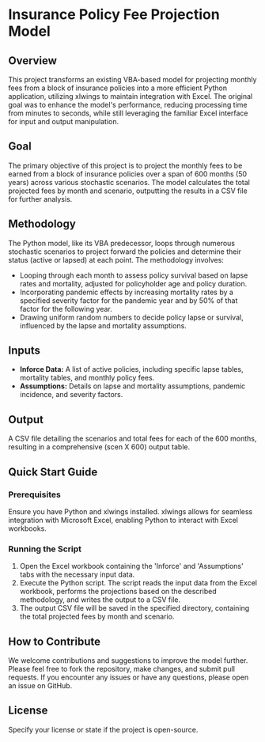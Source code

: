 # Insurance Policy Fee Projection Model

## Overview
This project transforms an existing VBA-based model for projecting monthly fees from a block of insurance policies into a more efficient Python application, utilizing xlwings to maintain integration with Excel. The original goal was to enhance the model's performance, reducing processing time from minutes to seconds, while still leveraging the familiar Excel interface for input and output manipulation.

## Goal
The primary objective of this project is to project the monthly fees to be earned from a block of insurance policies over a span of 600 months (50 years) across various stochastic scenarios. The model calculates the total projected fees by month and scenario, outputting the results in a CSV file for further analysis.

## Methodology
The Python model, like its VBA predecessor, loops through numerous stochastic scenarios to project forward the policies and determine their status (active or lapsed) at each point. The methodology involves:
- Looping through each month to assess policy survival based on lapse rates and mortality, adjusted for policyholder age and policy duration.
- Incorporating pandemic effects by increasing mortality rates by a specified severity factor for the pandemic year and by 50% of that factor for the following year.
- Drawing uniform random numbers to decide policy lapse or survival, influenced by the lapse and mortality assumptions.

## Inputs
- **Inforce Data:** A list of active policies, including specific lapse tables, mortality tables, and monthly policy fees.
- **Assumptions:** Details on lapse and mortality assumptions, pandemic incidence, and severity factors.

## Output
A CSV file detailing the scenarios and total fees for each of the 600 months, resulting in a comprehensive (scen X 600) output table.

## Quick Start Guide

### Prerequisites
Ensure you have Python and xlwings installed. xlwings allows for seamless integration with Microsoft Excel, enabling Python to interact with Excel workbooks.

### Running the Script
1. Open the Excel workbook containing the 'Inforce' and 'Assumptions' tabs with the necessary input data.
2. Execute the Python script. The script reads the input data from the Excel workbook, performs the projections based on the described methodology, and writes the output to a CSV file.
3. The output CSV file will be saved in the specified directory, containing the total projected fees by month and scenario.

## How to Contribute
We welcome contributions and suggestions to improve the model further. Please feel free to fork the repository, make changes, and submit pull requests. If you encounter any issues or have any questions, please open an issue on GitHub.

## License
Specify your license or state if the project is open-source.

